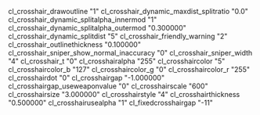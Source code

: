 cl_crosshair_drawoutline "1"
cl_crosshair_dynamic_maxdist_splitratio "0.0"
cl_crosshair_dynamic_splitalpha_innermod "1"
cl_crosshair_dynamic_splitalpha_outermod "0.300000"
cl_crosshair_dynamic_splitdist "5"
cl_crosshair_friendly_warning "2"
cl_crosshair_outlinethickness "0.100000"
cl_crosshair_sniper_show_normal_inaccuracy "0"
cl_crosshair_sniper_width "4"
cl_crosshair_t "0"
cl_crosshairalpha "255"
cl_crosshaircolor "5"
cl_crosshaircolor_b "127"
cl_crosshaircolor_g "0"
cl_crosshaircolor_r "255"
cl_crosshairdot "0"
cl_crosshairgap "-1.000000"
cl_crosshairgap_useweaponvalue "0"
cl_crosshairscale "600"
cl_crosshairsize "3.000000"
cl_crosshairstyle "4"
cl_crosshairthickness "0.500000"
cl_crosshairusealpha "1"
cl_fixedcrosshairgap "-11"
